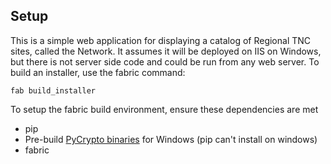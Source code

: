 Setup
---------------

This is a simple web application for displaying a catalog of Regional TNC sites, called the Network.  It assumes it will be deployed on IIS on Windows, but there is not server side code and could be run from any web server.  To build an installer, use the fabric command:

<code>fab build_installer</code>

To setup the fabric build environment, ensure these dependencies are met

  - pip
  - Pre-build [PyCrypto binaries] for Windows (pip can't install on windows)
  - fabric


[PyCrypto binaries]: http://www.voidspace.org.uk/python/modules.shtml#index

